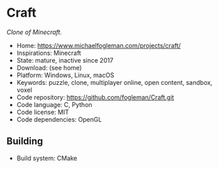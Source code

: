 # Craft

_Clone of Minecraft._

- Home: https://www.michaelfogleman.com/projects/craft/
- Inspirations: Minecraft
- State: mature, inactive since 2017
- Download: (see home)
- Platform: Windows, Linux, macOS
- Keywords: puzzle, clone, multiplayer online, open content, sandbox, voxel
- Code repository: https://github.com/fogleman/Craft.git
- Code language: C, Python
- Code license: MIT
- Code dependencies: OpenGL

## Building

- Build system: CMake

